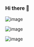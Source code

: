 ### Hi there 👋

<!--
**tonyye99/tonyye99** is a ✨ _special_ ✨ repository because its `README.md` (this file) appears on your GitHub profile.

Here are some ideas to get you started:

- 🔭 I’m currently working on ...
- 🌱 I’m currently learning ...
- 👯 I’m looking to collaborate on ...
- 🤔 I’m looking for help with ...
- 💬 Ask me about ...
- 📫 How to reach me: ...
- 😄 Pronouns: ...
- ⚡ Fun fact: ...
-->

![image](https://img.shields.io/badge/JavaScript-323330?style=for-the-badge&logo=javascript&logoColor=F7DF1E)

![image](https://github-profile-summary-cards.vercel.app/api/cards/profile-details?username=tonyye99)

![image](https://github-readme-stats.vercel.app/api/top-langs/?username=tonyye99)
